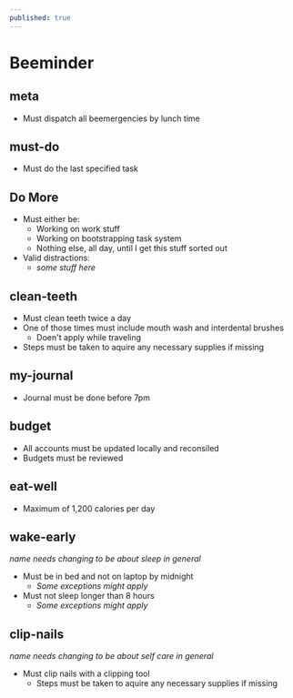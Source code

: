 ```yaml
---
published: true
---
```


# Beeminder

## meta

- Must dispatch all beemergencies by lunch time

## must-do

- Must do the last specified task

## Do More

- Must either be:
	- Working on work stuff
    - Working on bootstrapping task system
    - Nothing else, all day, until I get this stuff sorted out
- Valid distractions:
    - _some stuff here_

## clean-teeth

- Must clean teeth twice a day
- One of those times must include mouth wash and interdental brushes
	- Doen't apply while traveling
- Steps must be taken to aquire any necessary supplies if missing

## my-journal

- Journal must be done before 7pm

## budget

- All accounts must be updated locally and reconsiled
- Budgets must be reviewed

## eat-well

- Maximum of 1,200 calories per day

## wake-early

_name needs changing to be about sleep in general_

- Must be in bed and not on laptop by midnight
    - _Some exceptions might apply_
- Must not sleep longer than 8 hours
    - _Some exceptions might apply_

## clip-nails

_name needs changing to be about self care in general_

- Must clip nails with a clipping tool
    - Steps must be taken to aquire any necessary supplies if missing
